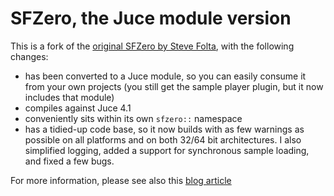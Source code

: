 # SFZero, the Juce module version

This is a fork of the [original SFZero by Steve Folta](https://github.com/stevefolta/SFZero), with the following changes:

* has been converted to a Juce module, so you can easily consume it from your own projects (you still get the sample player plugin, but it now includes that module)
* compiles against Juce 4.1
* conveniently sits within its own `sfzero::` namespace
* has a tidied-up code base, so it now builds with as few warnings as possible on all platforms and on both 32/64 bit architectures. I also simplified logging, added a support for synchronous sample loading, and fixed a few bugs.

For more information, please see also this [blog article](http://www.mucoder.net/blog/2016/03/24/sfzero.html)



